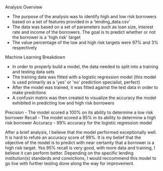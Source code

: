 Analysis Overview
- The purpose of the analysis was to identify high and low risk borrowers based on a set of features provided in a 'lending_data.csv'
- The data was based on a set of parameters such as loan size, interest rate and income of the borrowers.  The goal is to predict whether or not the borrower is a 'high risk' target
- The value percentage of the low and high risk targets were 97% and 3% respectively

Machine Learning Breakdown
   - In order to properly build a model, the data needed to split into a training and testing data sets
   - The training data was fitted with a logistic regression model (this model is used primarily as a 'yes' or 'no' prediction specialist, perfect)
   - After the model was trained, it was fitted against the test data in order to make predctions
   - A confusin matrix was then created to visualize the accuracy the model exhibited in predicting low and high risk borrowers

Precision - The model scored a 100% on its ability to determine a low risk borrower
Recall - The model scored a 95% in its ability to determine a high risk borrower
Accuracy - 99% accuracy for the logistic regression model

After a brief analysis, I believe that the model performed exceptionally well.  It is hard to refute an accuracy score of 99%.  It is my belief that the objective of the model is to predict with near certainty that a borrower is a high risk target.  Yes 95% recall is very good, with more data and training, I believe it can perform better.  Depending on the specific lending institution(s) standards and convictions, I would reccommend this model to go live with further testing done along the way for improvement.  
